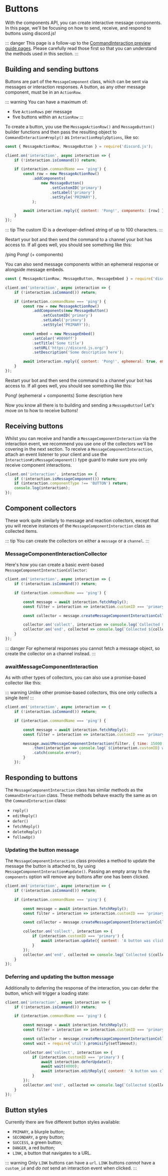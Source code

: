 # Buttons

With the components API, you can create interactive message components. In this page, we'll be focusing on how to send, receive, and respond to buttons using discord.js!

::: danger
This page is a follow-up to the [CommandInteraction preview guide pages](https://deploy-preview-638--discordjs-guide.netlify.app/interactions/registering-slash-commands.html). Please carefully read those first so that you can understand the methods used in this section.
:::


## Building and sending buttons

Buttons are part of the `MessageComponent` class, which can be sent via messages or interaction responses. A button, as any other message component, must be in an `ActionRow`.

::: warning
You can have a maximum of:
- five `ActionRows` per message
- five buttons within an `ActionRow`
:::

To create a button, you use the `MessageActionRow()` and `MessageButton()` builder functions and then pass the resulting object to `CommandInteraction#reply()` as `InteractionReplyOptions`, like so:

```js {1,7-13,15}
const { MessageActionRow, MessageButton } = require('discord.js');

client.on('interaction', async interaction => {
	if (!interaction.isCommand()) return;

	if (interaction.commandName === 'ping') {
		const row = new MessageActionRow()
			.addComponents(
				new MessageButton()
					.setCustomID('primary')
					.setLabel('primary')
					.setStyle('PRIMARY'),
			);

		await interaction.reply({ content: 'Pong!', components: [row] });
	}
});
```

::: tip
The custom ID is a developer-defined string of up to 100 characters.
:::

Restart your bot and then send the command to a channel your bot has access to. If all goes well, you should see something like this:

<!--- vue-discord-message doesn't yet have support for inline replies/interactions/ephemeral messages/components -->
<div is="discord-messages">
	<discord-message profile="user">
		/ping
	</discord-message>
	<discord-message profile="bot">
		Pong! (+ components)
	</discord-message>
</div>

You can also send message components within an ephemeral response or alongside message embeds.

```js {1,13-19}
const { MessageActionRow, MessageButton, MessageEmbed } = require('discord.js');

client.on('interaction', async interaction => {
	if (!interaction.isCommand()) return;

	if (interaction.commandName === 'ping') {
		const row = new MessageActionRow()
			.addComponents(new MessageButton()
				.setCustomID('primary')
				.setLabel('primary')
				.setStyle('PRIMARY'));

		const embed = new MessageEmbed()
			.setColor('#0099ff')
			.setTitle('Some title')
			.setURL('https://discord.js.org/')
			.setDescription('Some description here');

		await interaction.reply({ content: 'Pong!', ephemeral: true, embeds: [embed], components: [row] });
	}
});
```

Restart your bot and then send the command to a channel your bot has access to. If all goes well, you should see something like this:

<!--- vue-discord-message doesn't yet have support for inline replies/interactions/ephemeral messages/components -->
<div is="discord-messages">
	<discord-message profile="bot">
		Pong! (ephemeral + components)
		<discord-embed
			slot="embeds"
			color="#0099ff"
			title="Some title"
			url="https://discord.js.org/"
		>
			Some description here
		</discord-embed>
	</discord-message>
</div>

Now you know all there is to building and sending a `MessageButton`! Let's move on to how to receive buttons!


## Receiving buttons

Whilst you can receive and handle a `MessageComponentInteraction` via the interaction event, we recommend you use one of the collectors we'll be covering in the next section. To receive a `MessageComponentInteraction`, attach an event listener to your client and use the `Interaction#isMessageComponent()` type guard to make sure you only receive component interactions.

```js {2}
client.on('interaction', interaction => {
	if (!interaction.isMessageComponent()) return;
	if (interaction.componentType !== 'BUTTON') return;
	console.log(interaction);
});
```


## Component collectors

These work quite similarly to message and reaction collectors, except that you will receive instances of the `MessageComponentInteraction` class as collected items.

::: tip
You can create the collectors on either a `message` or a `channel`.
:::

### MessageComponentInteractionCollector

Here's how you can create a basic event-based `MessageComponentInteractionCollector`:

```js
client.on('interaction', async interaction => {
	if (!interaction.isCommand()) return;

	if (interaction.commandName === 'ping') {

		const message = await interaction.fetchReply();
		const filter = interaction => interaction.customID === 'primary' && interaction.user.id === '122157285790187530';

		const collector = message.createMessageComponentInteractionCollector(filter, { time: 15000 });

		collector.on('collect', interaction => console.log(`Collected ${interaction.customID}`));
		collector.on('end', collected => console.log(`Collected ${collected.size} items`));
	}
});
```

::: danger
For ephemeral responses you cannot fetch a message object, so create the collector on a channel instead.
:::

### awaitMessageComponentInteraction

As with other types of collectors, you can also use a promise-based collector like this:

::: warning
Unlike other promise-based collectors, this one only collects a single item!
:::

```js {10-13}
client.on('interaction', async interaction => {
	if (!interaction.isCommand()) return;

	if (interaction.commandName === 'ping') {

		const message = await interaction.fetchReply();
		const filter = interaction => interaction.customID === 'primary' && interaction.user.id === '122157285790187530';

		message.awaitMessageComponentInteraction(filter, { time: 15000 })
			.then(interaction => console.log(`${interaction.customID} was clicked!`))
			.catch(console.error);
		}
	});
```


## Responding to buttons

The `MessageComponentInteraction` class has similar methods as the `CommandInteraction` class. These methods behave exactly the same as on the `CommandInteraction` class:
- `reply()`
- `editReply()`
- `defer()`
- `fetchReply()`
- `deleteReply()`
- `followUp()`

### Updating the button message

The `MessageComponentInteraction` class provides a method to update the message the button is attached to, by using `MessageComponentInteraction#update()`. Passing an empty array to the `components` option will remove any buttons after one has been clicked.

```js {12-14}
client.on('interaction', async interaction => {
	if (!interaction.isCommand()) return;

	if (interaction.commandName === 'ping') {

		const message = await interaction.fetchReply();
		const filter = interaction => interaction.customID === 'primary' && interaction.user.id === '122157285790187530';

		const collector = message.createMessageComponentInteractionCollector(filter, { time: 15000 });

		collector.on('collect', interaction => {
			if (interaction.customID === 'primary') {
				await interaction.update({ content: 'A button was clicked!', components: [] });
			}
		});
		collector.on('end', collected => console.log(`Collected ${collected.size} items`));
	}
});
```

### Deferring and updating the button message

Additionally to deferring the response of the interaction, you can defer the button, which will trigger a loading state:

```js {10, 12-18}
client.on('interaction', async interaction => {
	if (!interaction.isCommand()) return;

	if (interaction.commandName === 'ping') {

		const message = await interaction.fetchReply();
		const filter = interaction => interaction.customID === 'primary' && interaction.user.id === '122157285790187530';

		const collector = message.createMessageComponentInteractionCollector(filter, { time: 15000 });
		const wait = require('util').promisify(setTimeout);

		collector.on('collect', interaction => {
			if (interaction.customID === 'primary') {
				await interaction.deferUpdate();
				await wait(4000);
				await interaction.editReply({ content: 'A button was clicked!', components: [] });
			}
		});
		collector.on('end', collected => console.log(`Collected ${collected.size} items`));
	}
});
```


## Button styles

Currently there are five different button styles available:
<!--- vue-discord-message doesn't yet have support for inline replies/interactions/ephemeral messages/components -->
- `PRIMARY`, a blurple button;
- `SECONDARY`, a grey button;
- `SUCCESS`, a green button;
- `DANGER`, a red button;
- `LINK`, a button that navigates to a URL.

::: warning
Only `LINK` buttons can have a `url`. `LINK` buttons _cannot_ have a `custom_id` and _do not_ send an interaction event when clicked.
:::
